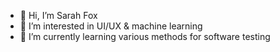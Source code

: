 - 👋 Hi, I’m Sarah Fox
- 👀 I’m interested in UI/UX & machine learning
- 🌱 I’m currently learning various methods for software testing

<!---
foxster14/foxster14 is a ✨ special ✨ repository because its `README.md` (this file) appears on your GitHub profile.
You can click the Preview link to take a look at your changes. 💞️📫
--->
